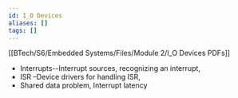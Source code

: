 ```yaml
---
id: I_O Devices
aliases: []
tags: []
---
```

[[BTech/S6/Embedded Systems/Files/Module 2/I_O Devices PDFs]]

- Interrupts--Interrupt sources, recognizing an interrupt,
- ISR –Device drivers for handling ISR,
- Shared data problem, Interrupt latency


